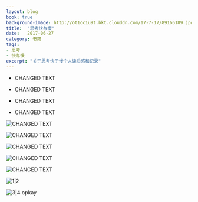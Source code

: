 ```yaml
---
layout: blog
book: true
background-image: http://ot1cc1u9t.bkt.clouddn.com/17-7-17/89166189.jpg
title:  "思考快与慢"
date:   2017-06-27
category: 书籍
tags:
- 思考
- 快与慢
excerpt: "关于思考快于慢个人读后感和记录"
---
```


- CHANGED TEXT

- CHANGED TEXT

- CHANGED TEXT

- CHANGED TEXT





  [1]: http://ot1cc1u9t.bkt.clouddn.com/17-7-17/82525896.jpg
  
![CHANGED TEXT][1]


  [2]: http://ot1cc1u9t.bkt.clouddn.com/17-7-17/89133910.jpg
  
  ![CHANGED TEXT][2]


  [3]: http://ot1cc1u9t.bkt.clouddn.com/17-7-17/95785131.jpg
  
![CHANGED TEXT][4]


  [4]: http://ot1cc1u9t.bkt.clouddn.com/17-7-17/5122410.jpg
  
![CHANGED TEXT][5]


  [5]: http://ot1cc1u9t.bkt.clouddn.com/17-7-17/78996389.jpg
  
 ![CHANGED TEXT][6]


  [6]: http://ot1cc1u9t.bkt.clouddn.com/17-7-17/5122410.jpg
  
  ![1|2][7]


  [7]: http://ot1cc1u9t.bkt.clouddn.com/17-7-17/75236228.jpg
  
  ![3|4][7]
  opkay